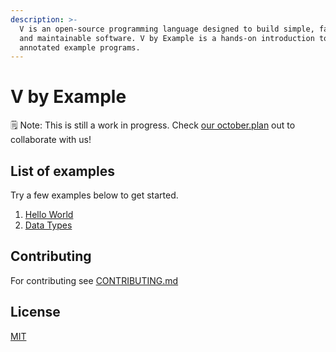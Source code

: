 ```yaml
---
description: >-
  V is an open-source programming language designed to build simple, fast, safe,
  and maintainable software. V by Example is a hands-on introduction to V using
  annotated example programs.
---
```


# V by Example

🗒️ Note: This is still a work in progress. Check [our october.plan](https://github.com/v-community/v_by_example/blob/master/october.plan) out to collaborate with us!

## List of examples

Try a few examples below to get started.

1. [Hello World](https://github.com/v-community/v_by_example/tree/master/src/hello_world)
2. [Data Types](https://github.com/v-community/v_by_example/tree/master/src/data_types)

## Contributing

For contributing see [CONTRIBUTING.md](contributing.md)

## License

[MIT](https://github.com/donnisnoni95/v_by_example/tree/4bb88a0c7a22b30ed33c06bfbed16d9d0f1eeb1a/LICENSE/README.md)

